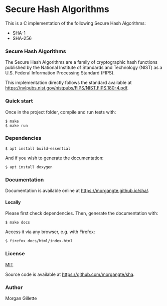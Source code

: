 # Secure Hash Algorithms

This is a C implementation of the following Secure Hash Algorithms:
- SHA-1
- SHA-256

### Secure Hash Algorithms

The Secure Hash Algorithms are a family of cryptographic hash functions published by the National Institute of Standards and Technology (NIST) as a U.S. Federal Information Processing Standard (FIPS).

This implementation directly follows the standard available at https://nvlpubs.nist.gov/nistpubs/FIPS/NIST.FIPS.180-4.pdf.

### Quick start

Once in the project folder, compile and run tests with:

```
$ make
$ make run
```

### Dependencies

```
$ apt install build-essential
```

And if you wish to generate the documentation:

```
$ apt install doxygen
```

### Documentation

Documentation is available online at https://morgangte.github.io/sha/.

#### Locally

Please first check dependencies. Then, generate the documentation with:

```
$ make docs
```

Access it via any browser, e.g. with Firefox:

```
$ firefox docs/html/index.html
```

### License

[MIT](https://choosealicense.com/licenses/mit/)

Source code is available at https://github.com/morgangte/sha.

### Author

Morgan Gillette
